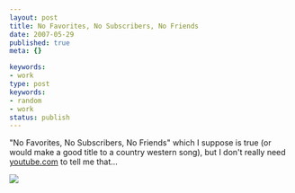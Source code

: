 ```yaml
---
layout: post
title: No Favorites, No Subscribers, No Friends
date: 2007-05-29
published: true
meta: {}

keywords:
- work
type: post
keywords:
- random
- work
status: publish
---
```



"No Favorites, No Subscribers, No Friends" which I suppose is true (or would make a good title to a country western song), but I don't really need [youtube.com](http://youtube.com) to tell me that...



![](http://media.eick.us/2011/05/520780480_6a615f622d.jpg)

